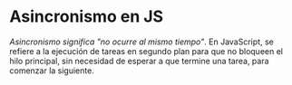 # Asincronismo en JS

*Asincronismo significa "no ocurre al mismo tiempo"*. En JavaScript, se refiere a la ejecución de tareas en segundo plan para que no bloqueen el hilo principal, sin necesidad de esperar a que termine una tarea, para comenzar la siguiente.
